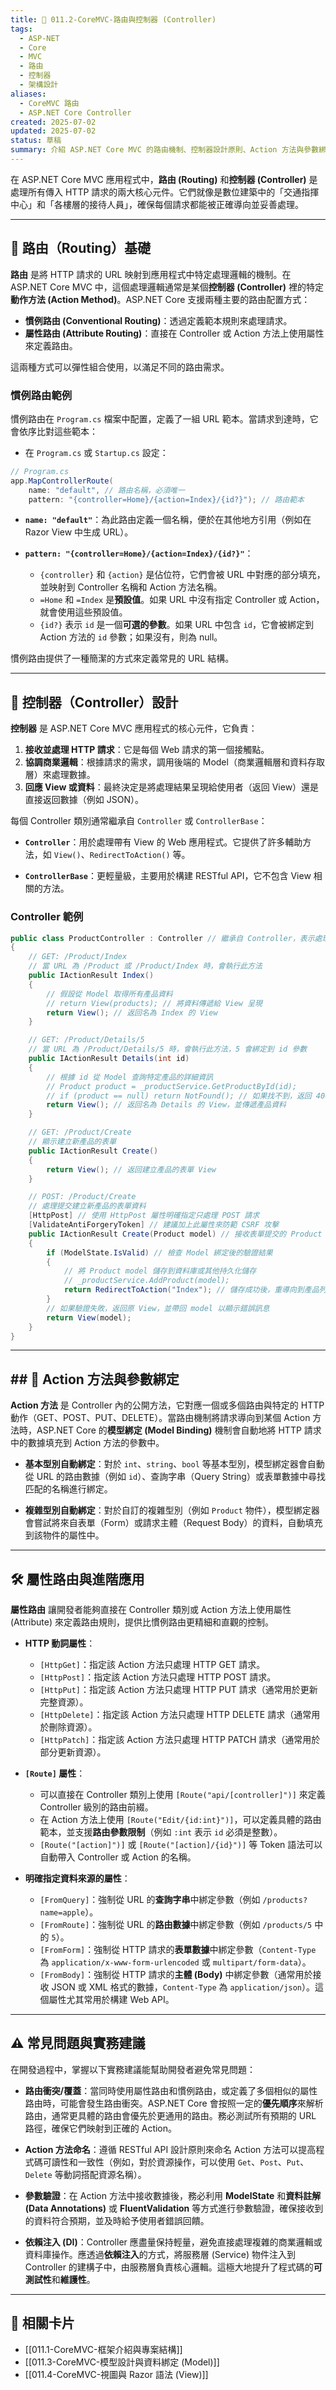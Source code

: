 ```yaml
---
title: 🚦 011.2-CoreMVC-路由與控制器 (Controller)
tags:
  - ASP-NET
  - Core
  - MVC
  - 路由
  - 控制器
  - 架構設計
aliases:
  - CoreMVC 路由
  - ASP.NET Core Controller
created: 2025-07-02
updated: 2025-07-02
status: 草稿
summary: 介紹 ASP.NET Core MVC 的路由機制、控制器設計原則、Action 方法與參數綁定，並涵蓋屬性路由與實務開發技巧。
---
```


在 ASP.NET Core MVC 應用程式中，**路由 (Routing)** 和**控制器 (Controller)** 是處理所有傳入 HTTP 請求的兩大核心元件。它們就像是數位建築中的「交通指揮中心」和「各樓層的接待人員」，確保每個請求都能被正確導向並妥善處理。

---
## 🚦 路由（Routing）基礎

**路由** 是將 HTTP 請求的 URL 映射到應用程式中特定處理邏輯的機制。在 ASP.NET Core MVC 中，這個處理邏輯通常是某個**控制器 (Controller)** 裡的特定**動作方法 (Action Method)**。ASP.NET Core 支援兩種主要的路由配置方式：

- **慣例路由 (Conventional Routing)**：透過定義範本規則來處理請求。
- **屬性路由 (Attribute Routing)**：直接在 Controller 或 Action 方法上使用屬性來定義路由。

這兩種方式可以彈性組合使用，以滿足不同的路由需求。

### 慣例路由範例

慣例路由在 `Program.cs` 檔案中配置，定義了一組 URL 範本。當請求到達時，它會依序比對這些範本：

- 在 `Program.cs` 或 `Startup.cs` 設定：
```csharp
// Program.cs
app.MapControllerRoute(
    name: "default", // 路由名稱，必須唯一
    pattern: "{controller=Home}/{action=Index}/{id?}"); // 路由範本
```
- **`name: "default"`**：為此路由定義一個名稱，便於在其他地方引用（例如在 Razor View 中生成 URL）。

- **`pattern: "{controller=Home}/{action=Index}/{id?}"`**：
    - `{controller}` 和 `{action}` 是佔位符，它們會被 URL 中對應的部分填充，並映射到 Controller 名稱和 Action 方法名稱。
    - `=Home` 和 `=Index` 是**預設值**。如果 URL 中沒有指定 Controller 或 Action，就會使用這些預設值。
    - `{id?}` 表示 `id` 是一個**可選的參數**。如果 URL 中包含 `id`，它會被綁定到 Action 方法的 `id` 參數；如果沒有，則為 null。

慣例路由提供了一種簡潔的方式來定義常見的 URL 結構。

---
## 🧩 控制器（Controller）設計

**控制器** 是 ASP.NET Core MVC 應用程式的核心元件，它負責：

1. **接收並處理 HTTP 請求**：它是每個 Web 請求的第一個接觸點。
2. **協調商業邏輯**：根據請求的需求，調用後端的 Model（商業邏輯層和資料存取層）來處理數據。
3. **回應 View 或資料**：最終決定是將處理結果呈現給使用者（返回 View）還是直接返回數據（例如 JSON）。

每個 Controller 類別通常繼承自 `Controller` 或 `ControllerBase`：

- **`Controller`**：用於處理帶有 View 的 Web 應用程式。它提供了許多輔助方法，如 `View()`、`RedirectToAction()` 等。

- **`ControllerBase`**：更輕量級，主要用於構建 RESTful API，它不包含 View 相關的方法。

### Controller 範例

```csharp
public class ProductController : Controller // 繼承自 Controller，表示處理 Web 頁面請求
{
    // GET: /Product/Index
    // 當 URL 為 /Product 或 /Product/Index 時，會執行此方法
    public IActionResult Index()
    {
        // 假設從 Model 取得所有產品資料
        // return View(products); // 將資料傳遞給 View 呈現
        return View(); // 返回名為 Index 的 View
    }

    // GET: /Product/Details/5
    // 當 URL 為 /Product/Details/5 時，會執行此方法，5 會綁定到 id 參數
    public IActionResult Details(int id)
    {
        // 根據 id 從 Model 查詢特定產品的詳細資訊
        // Product product = _productService.GetProductById(id);
        // if (product == null) return NotFound(); // 如果找不到，返回 404
        return View(); // 返回名為 Details 的 View，並傳遞產品資料
    }

    // GET: /Product/Create
    // 顯示建立新產品的表單
    public IActionResult Create()
    {
        return View(); // 返回建立產品的表單 View
    }

    // POST: /Product/Create
    // 處理提交建立新產品的表單資料
    [HttpPost] // 使用 HttpPost 屬性明確指定只處理 POST 請求
    [ValidateAntiForgeryToken] // 建議加上此屬性來防範 CSRF 攻擊
    public IActionResult Create(Product model) // 接收表單提交的 Product 物件
    {
        if (ModelState.IsValid) // 檢查 Model 綁定後的驗證結果
        {
            // 將 Product model 儲存到資料庫或其他持久化儲存
            // _productService.AddProduct(model);
            return RedirectToAction("Index"); // 儲存成功後，重導向到產品列表頁
        }
        // 如果驗證失敗，返回原 View，並帶回 model 以顯示錯誤訊息
        return View(model);
    }
}
```

---
## ## 📝 Action 方法與參數綁定

**Action 方法** 是 Controller 內的公開方法，它對應一個或多個路由與特定的 HTTP 動作（GET、POST、PUT、DELETE）。當路由機制將請求導向到某個 Action 方法時，ASP.NET Core 的**模型綁定 (Model Binding)** 機制會自動地將 HTTP 請求中的數據填充到 Action 方法的參數中。

- **基本型別自動綁定**：對於 `int`、`string`、`bool` 等基本型別，模型綁定器會自動從 URL 的路由數據（例如 `id`）、查詢字串（Query String）或表單數據中尋找匹配的名稱進行綁定。

- **複雜型別自動綁定**：對於自訂的複雜型別（例如 `Product` 物件），模型綁定器會嘗試將來自表單（Form）或請求主體（Request Body）的資料，自動填充到該物件的屬性中。

---
## 🛠️ 屬性路由與進階應用

**屬性路由** 讓開發者能夠直接在 Controller 類別或 Action 方法上使用屬性 (Attribute) 來定義路由規則，提供比慣例路由更精細和直觀的控制。

- **HTTP 動詞屬性**：
    - `[HttpGet]`：指定該 Action 方法只處理 HTTP GET 請求。
    - `[HttpPost]`：指定該 Action 方法只處理 HTTP POST 請求。
    - `[HttpPut]`：指定該 Action 方法只處理 HTTP PUT 請求（通常用於更新完整資源）。
    - `[HttpDelete]`：指定該 Action 方法只處理 HTTP DELETE 請求（通常用於刪除資源）。
    - `[HttpPatch]`：指定該 Action 方法只處理 HTTP PATCH 請求（通常用於部分更新資源）。

- **`[Route]` 屬性**：
    - 可以直接在 Controller 類別上使用 `[Route("api/[controller]")]` 來定義 Controller 級別的路由前綴。
    - 在 Action 方法上使用 `[Route("Edit/{id:int}")]`，可以定義具體的路由範本，並支援**路由參數限制**（例如 `:int` 表示 `id` 必須是整數）。
    - `[Route("[action]")]` 或 `[Route("[action]/{id}")]` 等 Token 語法可以自動帶入 Controller 或 Action 的名稱。

- **明確指定資料來源的屬性**：
    - `[FromQuery]`：強制從 URL 的**查詢字串**中綁定參數（例如 `/products?name=apple`）。
    - `[FromRoute]`：強制從 URL 的**路由數據**中綁定參數（例如 `/products/5` 中的 `5`）。
    - `[FromForm]`：強制從 HTTP 請求的**表單數據**中綁定參數（`Content-Type` 為 `application/x-www-form-urlencoded` 或 `multipart/form-data`）。
    - `[FromBody]`：強制從 HTTP 請求的**主體 (Body)** 中綁定參數（通常用於接收 JSON 或 XML 格式的數據，`Content-Type` 為 `application/json`）。這個屬性尤其常用於構建 Web API。

---
## ⚠️ 常見問題與實務建議

在開發過程中，掌握以下實務建議能幫助開發者避免常見問題：

- **路由衝突/覆蓋**：當同時使用屬性路由和慣例路由，或定義了多個相似的屬性路由時，可能會發生路由衝突。ASP.NET Core 會按照一定的**優先順序**來解析路由，通常更具體的路由會優先於更通用的路由。務必測試所有預期的 URL 路徑，確保它們映射到正確的 Action。

- **Action 方法命名**：遵循 RESTful API 設計原則來命名 Action 方法可以提高程式碼可讀性和一致性（例如，對於資源操作，可以使用 `Get`、`Post`、`Put`、`Delete` 等動詞搭配資源名稱）。

- **參數驗證**：在 Action 方法中接收數據後，務必利用 **ModelState** 和**資料註解 (Data Annotations)** 或 **FluentValidation** 等方式進行參數驗證，確保接收到的資料符合預期，並及時給予使用者錯誤回饋。

- **依賴注入 (DI)**：Controller 應盡量保持輕量，避免直接處理複雜的商業邏輯或資料庫操作。應透過**依賴注入**的方式，將服務層 (Service) 物件注入到 Controller 的建構子中，由服務層負責核心邏輯。這極大地提升了程式碼的**可測試性**和**維護性**。
---
## 🔗 相關卡片

- [[011.1-CoreMVC-框架介紹與專案結構]]
- [[011.3-CoreMVC-模型設計與資料綁定 (Model)]]
- [[011.4-CoreMVC-視圖與 Razor 語法 (View)]]


